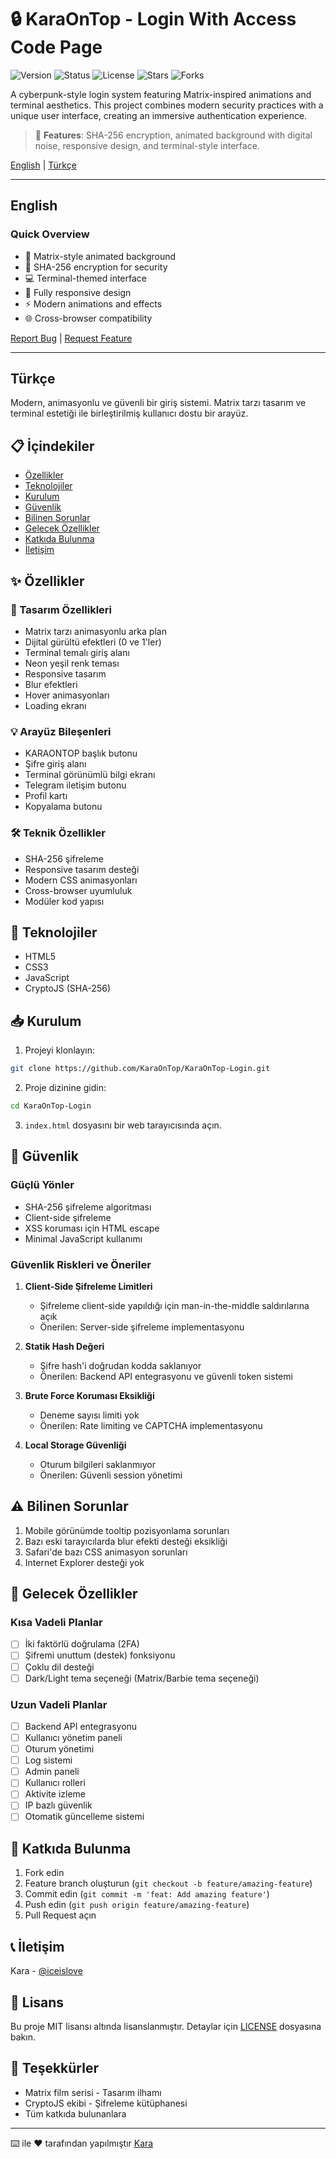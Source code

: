 # 🔒 KaraOnTop - Login With Access Code Page

![Version](https://img.shields.io/badge/version-1.0.0-green)
![Status](https://img.shields.io/badge/status-active-success)
![License](https://img.shields.io/badge/license-MIT-blue)
![Stars](https://img.shields.io/github/stars/KaraOnTop/KaraOnTop-Login?style=social)
![Forks](https://img.shields.io/github/forks/KaraOnTop/KaraOnTop-Login?style=social)

A cyberpunk-style login system featuring Matrix-inspired animations and terminal aesthetics. This project combines modern security practices with a unique user interface, creating an immersive authentication experience.

> 🌟 **Features**: SHA-256 encryption, animated background with digital noise, responsive design, and terminal-style interface.

[English](#english) | [Türkçe](#türkçe)

---

## English

### Quick Overview
- 🎨 Matrix-style animated background
- 🔐 SHA-256 encryption for security
- 💻 Terminal-themed interface
- 📱 Fully responsive design
- ⚡ Modern animations and effects
- 🌐 Cross-browser compatibility

[Report Bug](https://github.com/KaraOnTop/KaraOnTop-Login/issues) | [Request Feature](https://github.com/KaraOnTop/KaraOnTop-Login/issues)

---

## Türkçe

Modern, animasyonlu ve güvenli bir giriş sistemi. Matrix tarzı tasarım ve terminal estetiği ile birleştirilmiş kullanıcı dostu bir arayüz.

## 📋 İçindekiler

- [Özellikler](#-özellikler)
- [Teknolojiler](#-teknolojiler)
- [Kurulum](#-kurulum)
- [Güvenlik](#-güvenlik)
- [Bilinen Sorunlar](#-bilinen-sorunlar)
- [Gelecek Özellikler](#-gelecek-özellikler)
- [Katkıda Bulunma](#-katkıda-bulunma)
- [İletişim](#-iletişim)

## ✨ Özellikler

### 🎨 Tasarım Özellikleri
- Matrix tarzı animasyonlu arka plan
- Dijital gürültü efektleri (0 ve 1'ler)
- Terminal temalı giriş alanı
- Neon yeşil renk teması
- Responsive tasarım
- Blur efektleri
- Hover animasyonları
- Loading ekranı

### 💡 Arayüz Bileşenleri
- KARAONTOP başlık butonu
- Şifre giriş alanı
- Terminal görünümlü bilgi ekranı
- Telegram iletişim butonu
- Profil kartı
- Kopyalama butonu

### 🛠 Teknik Özellikler
- SHA-256 şifreleme
- Responsive tasarım desteği
- Modern CSS animasyonları
- Cross-browser uyumluluk
- Modüler kod yapısı

## 🚀 Teknolojiler

- HTML5
- CSS3
- JavaScript
- CryptoJS (SHA-256)

## 📥 Kurulum

1. Projeyi klonlayın:
```bash
git clone https://github.com/KaraOnTop/KaraOnTop-Login.git
```

2. Proje dizinine gidin:
```bash
cd KaraOnTop-Login
```

3. `index.html` dosyasını bir web tarayıcısında açın.

## 🔐 Güvenlik

### Güçlü Yönler
- SHA-256 şifreleme algoritması
- Client-side şifreleme
- XSS koruması için HTML escape
- Minimal JavaScript kullanımı

### Güvenlik Riskleri ve Öneriler
1. **Client-Side Şifreleme Limitleri**
   - Şifreleme client-side yapıldığı için man-in-the-middle saldırılarına açık
   - Önerilen: Server-side şifreleme implementasyonu

2. **Statik Hash Değeri**
   - Şifre hash'i doğrudan kodda saklanıyor
   - Önerilen: Backend API entegrasyonu ve güvenli token sistemi

3. **Brute Force Koruması Eksikliği**
   - Deneme sayısı limiti yok
   - Önerilen: Rate limiting ve CAPTCHA implementasyonu

4. **Local Storage Güvenliği**
   - Oturum bilgileri saklanmıyor
   - Önerilen: Güvenli session yönetimi

## ⚠️ Bilinen Sorunlar

1. Mobile görünümde tooltip pozisyonlama sorunları
2. Bazı eski tarayıcılarda blur efekti desteği eksikliği
3. Safari'de bazı CSS animasyon sorunları
4. Internet Explorer desteği yok

## 🎯 Gelecek Özellikler

### Kısa Vadeli Planlar
- [ ] İki faktörlü doğrulama (2FA)
- [ ] Şifremi unuttum (destek) fonksiyonu
- [ ] Çoklu dil desteği
- [ ] Dark/Light tema seçeneği (Matrix/Barbie tema seçeneği)

### Uzun Vadeli Planlar
- [ ] Backend API entegrasyonu
- [ ] Kullanıcı yönetim paneli
- [ ] Oturum yönetimi
- [ ] Log sistemi
- [ ] Admin paneli
- [ ] Kullanıcı rolleri
- [ ] Aktivite izleme
- [ ] IP bazlı güvenlik
- [ ] Otomatik güncelleme sistemi

## 🤝 Katkıda Bulunma

1. Fork edin
2. Feature branch oluşturun (`git checkout -b feature/amazing-feature`)
3. Commit edin (`git commit -m 'feat: Add amazing feature'`)
4. Push edin (`git push origin feature/amazing-feature`)
5. Pull Request açın

## 📞 İletişim

Kara - [@iceislove](https://t.me/iceislove)

## 📝 Lisans

Bu proje MIT lisansı altında lisanslanmıştır. Detaylar için [LICENSE](LICENSE) dosyasına bakın.

## 🙏 Teşekkürler

- Matrix film serisi - Tasarım ilhamı
- CryptoJS ekibi - Şifreleme kütüphanesi
- Tüm katkıda bulunanlara

---

⌨️ ile ❤️ tarafından yapılmıştır [Kara](https://t.me/iceislove)
